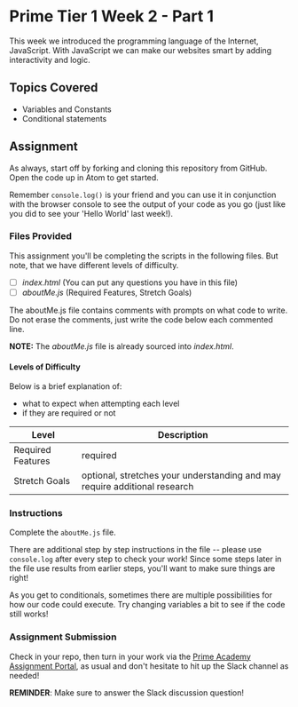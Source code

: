 # Prime Tier 1 Week 2 - Part 1

This week we introduced the programming language of the Internet, JavaScript. With JavaScript we can make our websites smart by adding interactivity and logic.

## Topics Covered
* Variables and Constants
* Conditional statements


## Assignment

As always, start off by forking and cloning this repository from GitHub. Open the code up in Atom to get started.

Remember `console.log()` is your friend and you can use it in conjunction with the browser console to see the output of your code as you go (just like you did to see your 'Hello World' last week!).

### Files Provided

This assignment you'll be completing the scripts in the following files. But note, that we have different levels of difficulty.

- [ ] *index.html* (You can put any questions you have in this file)
- [ ] *aboutMe.js* (Required Features, Stretch Goals)

The aboutMe.js file contains comments with prompts on what code to write. Do not erase the comments, just write the code below each commented line.

**NOTE:** The *aboutMe.js* file is already sourced into *index.html*. 


#### Levels of Difficulty

Below is a brief explanation of:

* what to expect when attempting each level
* if they are required or not

Level | Description
--- | ---
Required Features | required
Stretch Goals | optional, stretches your understanding and may require additional research

### Instructions
Complete the `aboutMe.js` file.

There are additional step by step instructions in the file -- please use `console.log` after every step to check your work! 
Since some steps later in the file use results from earlier steps, you'll want to make sure things are right!

As you get to conditionals, sometimes there are multiple possibilities for how our code could execute. 
Try changing variables a bit to see if the code still works!

### Assignment Submission
Check in your repo, then turn in your work via the <a target="_blank" href="https://portal.primeacademy.io/#/student/assignments">Prime Academy Assignment Portal</a>, as usual and don't hesitate to hit up the Slack channel as needed!

**REMINDER**: Make sure to answer the Slack discussion question!